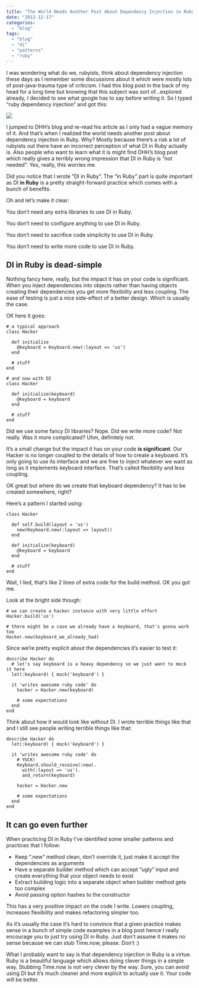 ```yaml
---
title: "The World Needs Another Post About Dependency Injection in Ruby"
date: "2013-12-17"
categories:
  - "blog"
tags:
  - "blog"
  - "di"
  - "patterns"
  - "ruby"
---
```


I was wondering what do we, rubyists, think about dependency injection these days as I remember some discussions about it which were mostly lots of post-java-trauma type of criticism. I had this blog post in the back of my head for a long time but knowing that this subject was sort of…explored already, I decided to see what google has to say before writing it. So I typed “ruby dependency injection” and got this:

![](/assets/images/di-ruby-google-results.png)

I jumped to DHH’s blog and re-read his article as I only had a vague memory of it. And that’s when I realized the world needs another post about dependency injection in Ruby. Why? Mostly because there’s a risk a lot of rubyists out there have an incorrect perception of what DI in Ruby actually is. Also people who want to learn what it is might find DHH’s blog post which really gives a terribly wrong impression that DI in Ruby is “not needed”. Yes, really, this worries me.

Did you notice that I wrote “DI in Ruby”. The “in Ruby” part is quite important as DI **in Ruby** is a pretty straight-forward practice which comes with a bunch of benefits.

Oh and let’s make it clear:

You don’t need any extra libraries to use DI in Ruby.

You don’t need to configure anything to use DI in Ruby.

You don’t need to sacrifice code simplicity to use DI in Ruby.

You don’t need to write more code to use DI in Ruby.

## DI in Ruby is dead-simple

Nothing fancy here, really, but the impact it has on your code is significant. When you inject dependencies into objects rather than having objects creating their dependencies you get more flexibility and less coupling. The ease of testing is just a nice side-effect of a better design. Which is usually the case.

OK here it goes:

```generic
# a typical approach
class Hacker

  def initialize
    @keyboard = Keyboard.new(:layout => 'us')
  end

  # stuff
end

# and now with DI
class Hacker

  def initialize(keyboard)
    @keyboard = keyboard
  end

  # stuff
end

```

Did we use some fancy DI libraries? Nope. Did we write more code? Not really. Was it more complicated? Uhm, definitely not.

It’s a small change but the impact it has on your code **is significant**. Our Hacker is no longer coupled to the details of how to create a keyboard. It’s only going to use its interface and we are free to inject whatever we want as long as it implements keyboard interface. That’s called flexibility and less coupling.

OK great but where do we create that keyboard dependency? It has to be created somewhere, right?

Here’s a pattern I started using:

```generic
class Hacker

  def self.build(layout = 'us')
    new(Keyboard.new(:layout => layout))
  end

  def initialize(keyboard)
    @keyboard = keyboard
  end

  # stuff
end

```

Wait, I lied, that’s like 2 lines of extra code for the build method. OK you got me.

Look at the bright side though:

```generic
# we can create a hacker instance with very little effort
Hacker.build('us')

# there might be a case we already have a keyboard, that's gonna work too
Hacker.new(keyboard_we_already_had)

```

Since we’re pretty explicit about the dependencies it’s easier to test it:

```generic
describe Hacker do
  # let's say keyboard is a heavy dependency so we just want to mock it here
  let(:keyboard) { mock('keyboard') }

  it 'writes awesome ruby code' do
    hacker = Hacker.new(keyboard)

    # some expectations
  end
end

```

Think about how it would look like without DI. I wrote terrible things like that and I still see people writing terrible things like that:

```generic
describe Hacker do
  let(:keyboard) { mock('keyboard') }

  it 'writes awesome ruby code' do
    # YUCK!
    Keyboard.should_receive(:new).
      with(:layout => 'us').
      and_return(keyboard)

    hacker = Hacker.new

    # some expectations
  end
end

```

## It can go even further

When practicing DI in Ruby I’ve identified some smaller patterns and practices that I follow:

- Keep “.new” method clean, don’t override it, just make it accept the dependencies as arguments
- Have a separate builder method which can accept “ugly” input and create everything that your object needs to exist
- Extract building logic into a separate object when builder method gets too complex
- Avoid passing option hashes to the constructor

This has a very positive impact on the code I write. Lowers coupling, increases flexibility and makes refactoring simpler too.

As it’s usually the case it’s hard to convince that a given practice makes sense in a bunch of simple code examples in a blog post hence I really encourage you to just try using DI in Ruby. Just don’t assume it makes no sense because we can stub Time.now, please. Don’t :)

What I probably want to say is that dependency injection in Ruby is a virtue. Ruby is a beautiful language which allows doing clever things in a simple way. Stubbing Time.now is not very clever by the way. Sure, you can avoid using DI but it’s much cleaner and more explicit to actually use it. Your code will be better.
